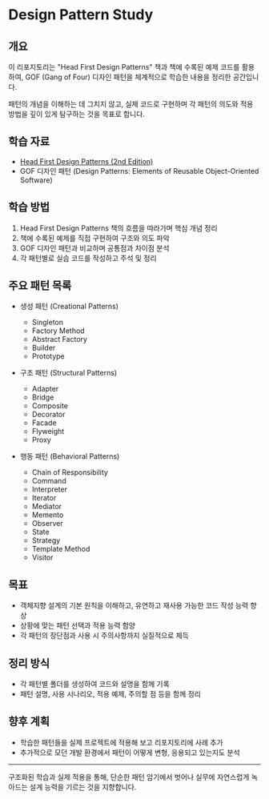 # Design Pattern Study

## 개요

이 리포지토리는 "Head First Design Patterns" 책과 책에 수록된 예제 코드를 활용하여, GOF (Gang of Four) 디자인 패턴을 체계적으로 학습한 내용을 정리한 공간입니다. <p>
패턴의 개념을 이해하는 데 그치지 않고, 실제 코드로 구현하며 각 패턴의 의도와 적용 방법을 깊이 있게 탐구하는 것을 목표로 합니다.<p>

## 학습 자료

- [Head First Design Patterns (2nd Edition)](https://www.hanbit.co.kr/store/books/look.php?p_code=B6113501223)
- GOF 디자인 패턴 (Design Patterns: Elements of Reusable Object-Oriented Software)

## 학습 방법

1. Head First Design Patterns 책의 흐름을 따라가며 핵심 개념 정리
2. 책에 수록된 예제를 직접 구현하여 구조와 의도 파악
3. GOF 디자인 패턴과 비교하며 공통점과 차이점 분석
4. 각 패턴별로 실습 코드를 작성하고 주석 및 정리

## 주요 패턴 목록

- 생성 패턴 (Creational Patterns)
  - Singleton
  - Factory Method
  - Abstract Factory
  - Builder
  - Prototype

- 구조 패턴 (Structural Patterns)
  - Adapter
  - Bridge
  - Composite
  - Decorator
  - Facade
  - Flyweight
  - Proxy

- 행동 패턴 (Behavioral Patterns)
  - Chain of Responsibility
  - Command
  - Interpreter
  - Iterator
  - Mediator
  - Memento
  - Observer
  - State
  - Strategy
  - Template Method
  - Visitor

## 목표

- 객체지향 설계의 기본 원칙을 이해하고, 유연하고 재사용 가능한 코드 작성 능력 향상
- 상황에 맞는 패턴 선택과 적용 능력 함양
- 각 패턴의 장단점과 사용 시 주의사항까지 실질적으로 체득

## 정리 방식

- 각 패턴별 폴더를 생성하여 코드와 설명을 함께 기록
- 패턴 설명, 사용 시나리오, 적용 예제, 주의할 점 등을 함께 정리

## 향후 계획

- 학습한 패턴들을 실제 프로젝트에 적용해 보고 리포지토리에 사례 추가
- 추가적으로 모던 개발 환경에서 패턴이 어떻게 변형, 응용되고 있는지도 분석

---

구조화된 학습과 실제 적용을 통해, 단순한 패턴 암기에서 벗어나 실무에 자연스럽게 녹아드는 설계 능력을 기르는 것을 지향합니다.
